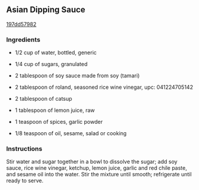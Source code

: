 ## Asian Dipping Sauce

[197dd57982](http://allrecipes.com/recipe/asian-dipping-sauce/)

### Ingredients

 - 1/2 cup of water, bottled, generic

 - 1/4 cup of sugars, granulated

 - 2 tablespoon of soy sauce made from soy (tamari)

 - 2 tablespoon of roland, seasoned rice wine vinegar, upc: 041224705142

 - 2 tablespoon of catsup

 - 1 tablespoon of lemon juice, raw

 - 1 teaspoon of spices, garlic powder

 - 1/8 teaspoon of oil, sesame, salad or cooking

### Instructions

Stir water and sugar together in a bowl to dissolve the sugar; add soy sauce, rice wine vinegar, ketchup, lemon juice, garlic and red chile paste, and sesame oil into the water. Stir the mixture until smooth; refrigerate until ready to serve.